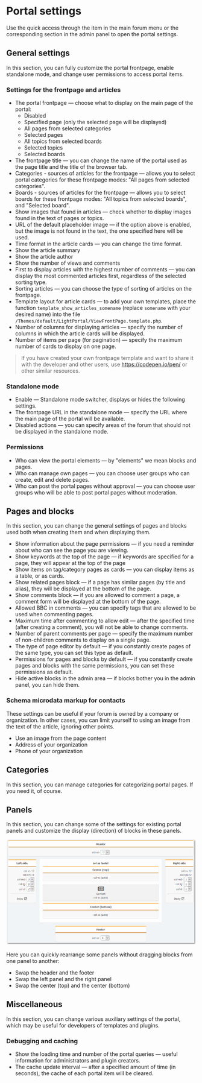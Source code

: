 # Portal settings
Use the quick access through the item in the main forum menu or the corresponding section in the admin panel to open the portal settings.

## General settings
In this section, you can fully customize the portal frontpage, enable standalone mode, and change user permissions to access portal items.

### Settings for the frontpage and articles

* The portal frontpage — choose what to display on the main page of the portal:
    * Disabled
    * Specified page (only the selected page will be displayed)
    * All pages from selected categories
    * Selected pages
    * All topics from selected boards
    * Selected topics
    * Selected boards
* The frontpage title — you can change the name of the portal used as the page title and the title of the browser tab.
* Categories - sources of articles for the frontpage — allows you to select portal categories for these frontpage modes: "All pages from selected categories".
* Boards - sources of articles for the frontpage — allows you to select boards for these frontpage modes: "All topics from selected boards", and "Selected board".
* Show images that found in articles — check whether to display images found in the text of pages or topics.
* URL of the default placeholder image — if the option above is enabled, but the image is not found in the text, the one specified here will be used.
* Time format in the article cards — you can change the time format.
* Show the article summary
* Show the article author
* Show the number of views and comments
* First to display articles with the highest number of comments — you can display the most commented articles first, regardless of the selected sorting type.
* Sorting articles — you can choose the type of sorting of articles on the frontpage.
* Template layout for article cards — to add your own templates, place the function `template_show_articles_somename` (replace `somename` with your desired name) into the file `/Themes/default/LightPortal/ViewFrontPage.template.php`.
* Number of columns for displaying articles — specify the number of columns in which the article cards will be displayed.
* Number of items per page (for pagination) — specify the maximum number of cards to display on one page.

> If you have created your own frontpage template and want to share it with the developer and other users, use https://codepen.io/pen/ or other similar resources.

### Standalone mode

* Enable — Standalone mode switcher, displays or hides the following settings.
* The frontpage URL in the standalone mode — specify the URL where the main page of the portal will be available.
* Disabled actions — you can specify areas of the forum that should not be displayed in the standalone mode.

### Permissions

* Who can view the portal elements — by "elements" we mean blocks and pages.
* Who can manage own pages — you can choose user groups who can create, edit and delete pages.
* Who can post the portal pages without approval — you can choose user groups who will be able to post portal pages without moderation.

## Pages and blocks
In this section, you can change the general settings of pages and blocks used both when creating them and when displaying them.

* Show information about the page permissions — if you need a reminder about who can see the page you are viewing.
* Show keywords at the top of the page — if keywords are specified for a page, they will appear at the top of the page
* Show items on tag/category pages as cards — you can display items as a table, or as cards.
* Show related pages block — if a page has similar pages (by title and alias), they will be displayed at the bottom of the page.
* Show comments block — if you are allowed to comment a page, a comment form will be displayed at the bottom of the page.
* Allowed BBC in comments — you can specify tags that are allowed to be used when commenting pages.
* Maximum time after commenting to allow edit — after the specified time (after creating a comment), you will not be able to change comments.
* Number of parent comments per page — specify the maximum number of non-children comments to display on a single page.
* The type of page editor by default — if you constantly create pages of the same type, you can set this type as default.
* Permissions for pages and blocks by default — if you constantly create pages and blocks with the same permissions, you can set these permissions as default.
* Hide active blocks in the admin area — if blocks bother you in the admin panel, you can hide them.

### Schema microdata markup for contacts
These settings can be useful if your forum is owned by a company or organization. In other cases, you can limit yourself to using an image from the text of the article, ignoring other points.

* Use an image from the page content
* Address of your organization
* Phone of your organization

## Categories
In this section, you can manage categories for categorizing portal pages. If you need it, of course.

## Panels
In this section, you can change some of the settings for existing portal panels and customize the display (direction) of blocks in these panels.

![](panels.png)

Here you can quickly rearrange some panels without dragging blocks from one panel to another:
* Swap the header and the footer
* Swap the left panel and the right panel
* Swap the center (top) and the center (bottom)

## Miscellaneous
In this section, you can change various auxiliary settings of the portal, which may be useful for developers of templates and plugins.

### Debugging and caching

* Show the loading time and number of the portal queries — useful information for administrators and plugin creators.
* The cache update interval — after a specified amount of time (in seconds), the cache of each portal item will be cleared.